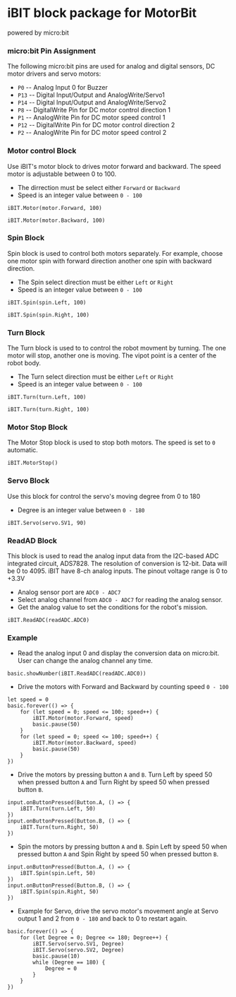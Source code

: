 # iBIT block package for MotorBit

powered by micro:bit

 
### micro:bit Pin Assignment

The following micro:bit pins are used for analog and digital sensors, DC motor drivers and servo motors:

* ``P0`` -- Analog Input 0 for Buzzer
* ``P13`` -- Digital Input/Output and AnalogWrite/Servo1
* ``P14`` -- Digital Input/Output and AnalogWrite/Servo2
* ``P8`` -- DigitalWrite Pin for DC motor control direction 1
* ``P1`` -- AnalogWrite Pin for DC motor speed control 1
* ``P12`` -- DigitalWrite Pin for DC motor control direction 2
* ``P2`` -- AnalogWrite Pin for DC motor speed control 2

### Motor control Block

Use iBIT's motor block to drives motor forward and backward. The speed motor is adjustable between 0 to 100.

* The dirrection must be select either `Forward` or `Backward`
* Speed is an integer value between `0 - 100`


```blocks
iBIT.Motor(motor.Forward, 100)

iBIT.Motor(motor.Backward, 100)
```

### Spin Block

Spin block is used to control both motors separately. For example, choose one motor spin with forward direction another one spin with backward direction.

* The Spin select direction must be either `Left` or `Right`
* Speed is an integer value between `0 - 100`

```blocks
iBIT.Spin(spin.Left, 100)

iBIT.Spin(spin.Right, 100)
```

### Turn Block

The Turn block is used to to control the robot movment by turning. The one motor will stop, another one is moving. The vipot point is a center of the robot body.

* The Turn select direction must be either `Left` or `Right`
* Speed is an integer value between `0 - 100`

```blocks
iBIT.Turn(turn.Left, 100)

iBIT.Turn(turn.Right, 100)
```

### Motor Stop Block 

The Motor Stop block is used to stop both motors. The speed is set to `0` automatic.

```blocks
iBIT.MotorStop()
```

### Servo Block

Use this block for control the servo's moving degree from 0 to 180

* Degree is an integer value between `0 - 180`

```blocks
iBIT.Servo(servo.SV1, 90)
```

### ReadAD Block

This block is used to read the analog input data from the I2C-based ADC integrated circuit, ADS7828. The resolution of conversion is 12-bit. Data will be 0 to 4095. iBIT have 8-ch analog inputs. The pinout voltage range is 0 to +3.3V

* Analog sensor port are `ADC0 - ADC7`
* Select analog channel from `ADC0 - ADC7` for reading the analog sensor.
* Get the analog value to set the conditions for the robot's mission.

```block
iBIT.ReadADC(readADC.ADC0)
```

### Example

* Read the analog input 0 and display the conversion data on micro:bit. User can change the analog channel any time.

```blocks
basic.showNumber(iBIT.ReadADC(readADC.ADC0))
```

* Drive the motors with Forward and Backward by counting speed `0 - 100`

```blocks
let speed = 0
basic.forever(() => {
    for (let speed = 0; speed <= 100; speed++) {
        iBIT.Motor(motor.Forward, speed)
        basic.pause(50)
    }
    for (let speed = 0; speed <= 100; speed++) {
        iBIT.Motor(motor.Backward, speed)
        basic.pause(50)
    }
})
```

* Drive the motors by pressing button `A` and `B`. Turn Left by speed 50 when pressed button `A` and Turn Right by speed 50 when pressed button `B`.

```blocks
input.onButtonPressed(Button.A, () => {
    iBIT.Turn(turn.Left, 50)
})
input.onButtonPressed(Button.B, () => {
    iBIT.Turn(turn.Right, 50)
})
```

* Spin the motors by pressing button `A` and `B`. Spin Left by speed 50 when pressed button `A` and Spin Right by speed 50 when pressed button `B`.

```blocks
input.onButtonPressed(Button.A, () => {
    iBIT.Spin(spin.Left, 50)
})
input.onButtonPressed(Button.B, () => {
    iBIT.Spin(spin.Right, 50)
})
```

* Example for Servo, drive the servo motor's movement angle at Servo output 1 and 2 from `0 - 180` and back to 0 to restart again. 

```blocks
basic.forever(() => {
    for (let Degree = 0; Degree <= 180; Degree++) {
        iBIT.Servo(servo.SV1, Degree)
        iBIT.Servo(servo.SV2, Degree)
        basic.pause(10)
        while (Degree == 180) {
            Degree = 0
        }
    }
})
```


